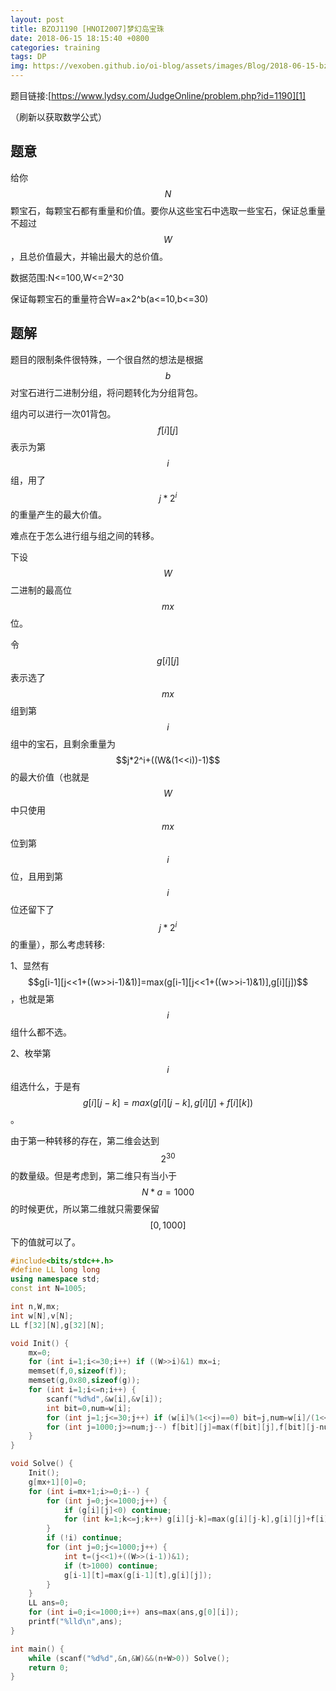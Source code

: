 ```yaml
---
layout: post
title: BZOJ1190 [HNOI2007]梦幻岛宝珠
date: 2018-06-15 18:15:40 +0800
categories: training
tags: DP
img: https://vexoben.github.io/oi-blog/assets/images/Blog/2018-06-15-bzoj1190-[hnoi2007]梦幻岛宝珠.JPG
---
```


题目链接:[https://www.lydsy.com/JudgeOnline/problem.php?id=1190][1]

（刷新以获取数学公式）

## **题意**

给你$$N$$颗宝石，每颗宝石都有重量和价值。要你从这些宝石中选取一些宝石，保证总重量不超过$$W$$，且总价值最大，并输出最大的总价值。

数据范围:N<=100,W<=2^30

保证每颗宝石的重量符合W=a×2^b(a<=10,b<=30)

## **题解**

题目的限制条件很特殊，一个很自然的想法是根据$$b$$对宝石进行二进制分组，将问题转化为分组背包。

组内可以进行一次01背包。$$f[i][j]$$表示为第$$i$$组，用了$$j*2^i$$的重量产生的最大价值。

难点在于怎么进行组与组之间的转移。

下设$$W$$二进制的最高位$$mx$$位。

令$$g[i][j]$$表示选了$$mx$$组到第$$i$$组中的宝石，且剩余重量为$$j*2^i+((W&(1<<i))-1)$$的最大价值（也就是$$W$$中只使用$$mx$$位到第$$i$$位，且用到第$$i$$位还留下了$$j*2^i$$的重量），那么考虑转移:

1、显然有$$g[i-1][j<<1+((w>>i-1)&1)]=max(g[i-1][j<<1+((w>>i-1)&1)],g[i][j])$$，也就是第$$i$$组什么都不选。

2、枚举第$$i$$组选什么，于是有$$g[i][j-k]=max(g[i][j-k],g[i][j]+f[i][k])$$。

由于第一种转移的存在，第二维会达到$$2^{30}$$的数量级。但是考虑到，第二维只有当小于$$N*a=1000$$的时候更优，所以第二维就只需要保留$$[0,1000]$$下的值就可以了。

```cpp
#include<bits/stdc++.h>
#define LL long long
using namespace std;
const int N=1005;

int n,W,mx;
int w[N],v[N];
LL f[32][N],g[32][N];

void Init() {
	mx=0;
	for (int i=1;i<=30;i++) if ((W>>i)&1) mx=i;
	memset(f,0,sizeof(f));
	memset(g,0x80,sizeof(g));
	for (int i=1;i<=n;i++) {
		scanf("%d%d",&w[i],&v[i]);
		int bit=0,num=w[i];
		for (int j=1;j<=30;j++)	if (w[i]%(1<<j)==0) bit=j,num=w[i]/(1<<j);
		for (int j=1000;j>=num;j--) f[bit][j]=max(f[bit][j],f[bit][j-num]+v[i]);
	}
}

void Solve() {
	Init();
	g[mx+1][0]=0;
	for (int i=mx+1;i>=0;i--) {
		for (int j=0;j<=1000;j++) {
			if (g[i][j]<0) continue;
			for (int k=1;k<=j;k++) g[i][j-k]=max(g[i][j-k],g[i][j]+f[i][k]);
		}
		if (!i) continue;
		for (int j=0;j<=1000;j++) {
			int t=(j<<1)+((W>>(i-1))&1);
			if (t>1000) continue;
			g[i-1][t]=max(g[i-1][t],g[i][j]);
		}
	}
	LL ans=0;
	for (int i=0;i<=1000;i++) ans=max(ans,g[0][i]);
	printf("%lld\n",ans);
}

int main() {
	while (scanf("%d%d",&n,&W)&&(n+W>0)) Solve();
	return 0;
}
```

[1]: https://www.lydsy.com/JudgeOnline/problem.php?id=1190